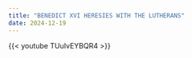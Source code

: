 ```yaml
---
title: "BENEDICT XVI HERESIES WITH THE LUTHERANS"
date: 2024-12-19
---
```


{{< youtube TUuIvEYBQR4 >}}
